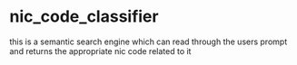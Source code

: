 # nic_code_classifier
this is a semantic search engine which can read through the users prompt and returns the appropriate  nic code related to it
